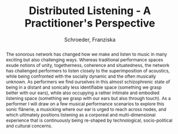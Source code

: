 --- 
title: "Distributed Listening - A Practitioner's Perspective" 
abstract: "The sonorous network has changed how we make and listen to music in many exciting but also challenging ways. Whereas traditional performance spaces exude notions of unity, togetherness, coherence and situatedness, the network has challenged performers to listen closely to the superimposition of acoustics, while being confronted with the socially dynamic and the often musically unknown. As performers we find ourselves in this almost schizophrenic state of being in a distant and sonically less identifiable space (something we grasp better with our ears), while also occupying a rather intimate and embodied listening space (something we grasp with our ears but also through touch). As a performer I will draw on a few musical performance scenarios to explore this sonic flânerie, a musicking where our ear is urged to reach across nodes, and which ultimately positions listening as a corporeal and multi-dimensional experience that is continuously being re-shaped by technological, socio-political and cultural concerns." 
address: "London" 
author: "Schroeder, Franziska"
webAuthor: "Franziska Schroeder" 
booktitle: "Proceedings of the International Web Audio Conference" 
editor: "Thalmann, Florian and Ewert, Sebastian" 
month: "Proceedings of the International Web Audio Conference"
pages: "undefined" 
publisher: "Queen Mary University of London" 
series: "WAC '17"
type: "Keynote"  
year: "2017" 
id: "2017_KN2" 
tags: year2017
media: https://www.youtube.com/watch?v=ZdxM4sHpKXg 
pdflink: none
ISSN: 2663-5844
---